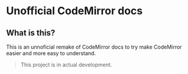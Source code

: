 # Unofficial CodeMirror docs

## What is this?

This is an unnoficial remake of CodeMirror docs to try make CodeMirror easier and more easy to understand.

> This project is in actual development.
